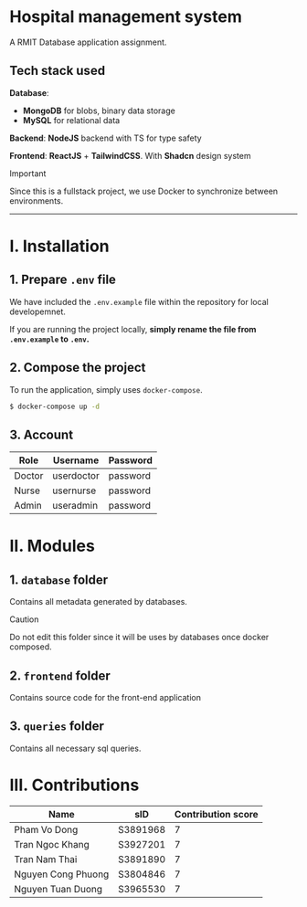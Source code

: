 # Hospital management system

A RMIT Database application assignment.

## Tech stack used

**Database**:

- **MongoDB** for blobs, binary data storage
- **MySQL** for relational data

**Backend**: **NodeJS** backend with TS for type safety

**Frontend**: **ReactJS** + **TailwindCSS**. With **Shadcn** design system

> [!IMPORTANT]
> Since this is a fullstack project, we use Docker to synchronize between environments.

---

# I. Installation

## 1. Prepare `.env` file

We have included the `.env.example` file within the repository for local developemnet.

If you are running the project locally, **simply rename the file from `.env.example` to `.env`.**

## 2. Compose the project

To run the application, simply uses `docker-compose`.

```bash
$ docker-compose up -d
```

## 3. Account

| Role   | Username   | Password |
| ------ | ---------- | -------- |
| Doctor | userdoctor | password |
| Nurse  | usernurse  | password |
| Admin  | useradmin  | password |

# II. Modules

## 1. `database` folder

Contains all metadata generated by databases.

> [!CAUTION]
> Do not edit this folder since it will be uses by databases once docker composed.

## 2. `frontend` folder

Contains source code for the front-end application

## 3. `queries` folder

Contains all necessary sql queries.

# III. Contributions

| Name               | sID      | Contribution score |
| ------------------ | -------- | ------------------ |
| Pham Vo Dong       | S3891968 | 7                  |
| Tran Ngoc Khang    | S3927201 | 7                  |
| Tran Nam Thai      | S3891890 | 7                  |
| Nguyen Cong Phuong | S3804846 | 7                  |
| Nguyen Tuan Duong  | S3965530 | 7                  |
